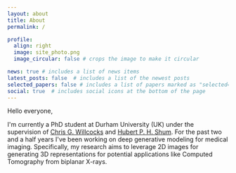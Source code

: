 ```yaml
---
layout: about
title: About
permalink: /

profile:
  align: right
  image: site_photo.png
  image_circular: false # crops the image to make it circular

news: true # includes a list of news items
latest_posts: false  # includes a list of the newest posts
selected_papers: false # includes a list of papers marked as "selected={true}"
social: true  # includes social icons at the bottom of the page
---
```


Hello everyone,

I'm currently a PhD student at Durham University (UK) under the supervision of [Chris G. Willcocks](https://cwkx.github.io/) and [Hubert P. H. Shum](http://hubertshum.com/). For the past two and a half years I've been working on deep generative modeling for medical imaging. Specifically, my research aims to leverage 2D images for generating 3D representations for potential applications like Computed Tomography from biplanar X-rays. 
